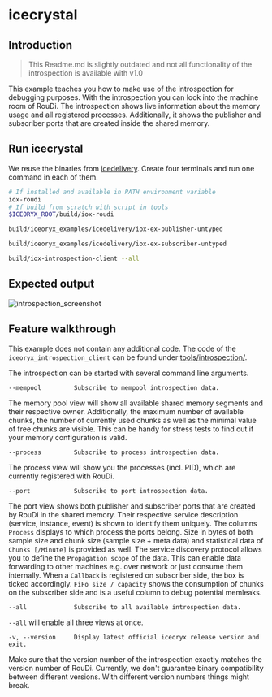# icecrystal

## Introduction

> This Readme.md is slightly outdated and not all functionality of the introspection is available with v1.0

This example teaches you how to make use of the introspection for debugging purposes. With the introspection you can
look into the machine room of RouDi. The introspection shows live information about the memory usage and all
registered processes. Additionally, it shows the publisher and subscriber ports that are created inside the shared
memory.

## Run icecrystal

We reuse the binaries from [icedelivery](../icedelivery/). Create four terminals and run one command in each of them.
```sh
# If installed and available in PATH environment variable
iox-roudi
# If build from scratch with script in tools
$ICEORYX_ROOT/build/iox-roudi

build/iceoryx_examples/icedelivery/iox-ex-publisher-untyped

build/iceoryx_examples/icedelivery/iox-ex-subscriber-untyped

build/iox-introspection-client --all
```

<!-- @todo Add expected output of RouDi, publisher, subscriber and introspection with asciinema recording before v1.0-->

## Expected output

![introspection_screenshot](https://user-images.githubusercontent.com/22388003/75041206-672feb80-54bc-11ea-8621-2acf95bf376e.png)

## Feature walkthrough

This example does not contain any additional code. The code of the `iceoryx_introspection_client` can be found under
[tools/introspection/](../../tools/introspection/).

The introspection can be started with several command line arguments.

    --mempool         Subscribe to mempool introspection data.

The memory pool view will show all available shared memory segments and their respective owner. Additionally, the
maximum number of available chunks, the number of currently used chunks as well as the minimal value of free chunks
are visible. This can be handy for stress tests to find out if your memory configuration is valid.

    --process         Subscribe to process introspection data.

The process view will show you the processes (incl. PID), which are currently registered with RouDi.

    --port            Subscribe to port introspection data.

The port view shows both publisher and subscriber ports that are created by RouDi in the shared memory. Their respective
service description (service, instance, event) is shown to identify them uniquely. The columns `Process`  displays to which process the ports belong.
Size in bytes of both sample size and chunk size (sample size + meta data) and statistical data of `Chunks [/Minute]` is provided as
well. The service discovery protocol allows you to define the `Propagation scope` of the data. This can enable
data forwarding to other machines e.g. over network or just consume them internally. When a `Callback` is
registered on subscriber side, the box is ticked accordingly. `FiFo size / capacity` shows the consumption of chunks
on the subscriber side and is a useful column to debug potential memleaks.

    --all             Subscribe to all available introspection data.

`--all` will enable all three views at once.

    -v, --version     Display latest official iceoryx release version and exit.

Make sure that the version number of the introspection exactly matches the version number of RouDi. Currently,
we don't guarantee binary compatibility between different versions. With different version numbers things might break.
